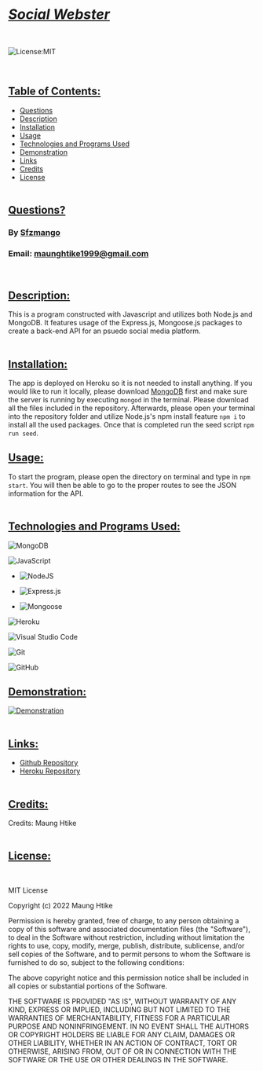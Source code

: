 # <b><u><i> Social Webster </i></u></b>
<br>

![License:MIT](https://img.shields.io/badge/License:_MIT-black?style=for-the-badge)

<br>

## <b><ins> Table of Contents: </ins></b>

- [Questions](#-questions-)
- [Description](#-description-)
- [Installation](#-installation-)
- [Usage](#-usage-)
- [Technologies and Programs Used](#-technologies-and-programs-used-)
- [Demonstration](#-demonstration-)
- [Links](#-links-)
- [Credits](#-credits-)
- [License](#-license-)
<br><br>  

## <b><ins> Questions? </ins></b>

### By [Sfzmango](https://github.com/Sfzmango)
### Email: maunghtike1999@gmail.com
<br>

## <b><ins> Description: </ins></b>
        
This is a program constructed with Javascript and utilizes both Node.js and MongoDB. It features usage of the Express.js, Mongoose.js packages to create a back-end API for an psuedo social media platform.
<br><br>      

## <b><ins> Installation: </ins></b>
        
The app is deployed on Heroku so it is not needed to install anything. If you would like to run it locally, please download [MongoDB](https://www.mongodb.com/try/download/community) first and make sure the server is running by executing `mongod` in the terminal. Please download all the files included in the repository. Afterwards, please open your terminal into the repository folder and utilize Node.js's npm install feature `npm i` to install all the used packages. Once that is completed run the seed script `npm run seed`.

## <b><ins> Usage: </ins></b>
        
To start the program, please open the directory on terminal and type in `npm start`. You will then be able to go to the proper routes to see the JSON information for the API.
<br><br>    

## <b><ins> Technologies and Programs Used: </ins></b>
        
![MongoDB](https://img.shields.io/badge/MongoDB-%234ea94b.svg?style=for-the-badge&logo=mongodb&logoColor=white)

![JavaScript](https://img.shields.io/badge/javascript-%23323330.svg?style=for-the-badge&logo=javascript&logoColor=%23F7DF1E)

- ![NodeJS](https://img.shields.io/badge/node.js-6DA55F?style=for-the-badge&logo=node.js&logoColor=white)

- ![Express.js](https://img.shields.io/badge/express.js-%23404d59.svg?style=for-the-badge&logo=express&logoColor=%2361DAFB)

- ![Mongoose](https://img.shields.io/badge/Mongoose-red?style=for-the-badge)

![Heroku](https://img.shields.io/badge/heroku-%23430098.svg?style=for-the-badge&logo=heroku&logoColor=white)

![Visual Studio Code](https://img.shields.io/badge/Visual%20Studio%20Code-0078d7.svg?style=for-the-badge&logo=visual-studio-code&logoColor=white)

![Git](https://img.shields.io/badge/git-%23F05033.svg?style=for-the-badge&logo=git&logoColor=white)

![GitHub](https://img.shields.io/badge/github-%23121011.svg?style=for-the-badge&logo=github&logoColor=white)
<br>
        
## <b><ins> Demonstration: </ins></b>
        
[![Demonstration](https://iconape.com/wp-content/png_logo_vector/youtube-2017-icon-logo.png)]()
<br><br>   

## <b><ins> Links: </ins></b>
        
- [Github Repository](https://github.com/Sfzmango/social-webster)
- [Heroku Repository](https://social-webster.herokuapp.com/)
<br><br>     

## <b><ins> Credits: </ins></b>

Credits: 
Maung Htike
<br><br>

## <b><ins> License: </ins></b>
        
<br>


MIT License

Copyright (c) 2022 Maung Htike

Permission is hereby granted, free of charge, to any person obtaining a copy
of this software and associated documentation files (the "Software"), to deal
in the Software without restriction, including without limitation the rights
to use, copy, modify, merge, publish, distribute, sublicense, and/or sell
copies of the Software, and to permit persons to whom the Software is
furnished to do so, subject to the following conditions:

The above copyright notice and this permission notice shall be included in all
copies or substantial portions of the Software.

THE SOFTWARE IS PROVIDED "AS IS", WITHOUT WARRANTY OF ANY KIND, EXPRESS OR
IMPLIED, INCLUDING BUT NOT LIMITED TO THE WARRANTIES OF MERCHANTABILITY,
FITNESS FOR A PARTICULAR PURPOSE AND NONINFRINGEMENT. IN NO EVENT SHALL THE
AUTHORS OR COPYRIGHT HOLDERS BE LIABLE FOR ANY CLAIM, DAMAGES OR OTHER
LIABILITY, WHETHER IN AN ACTION OF CONTRACT, TORT OR OTHERWISE, ARISING FROM,
OUT OF OR IN CONNECTION WITH THE SOFTWARE OR THE USE OR OTHER DEALINGS IN THE
SOFTWARE.